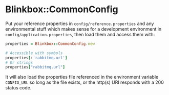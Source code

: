 # Blinkbox::CommonConfig

Put your reference properties in `config/reference.properties` and any environmental stuff which makes sense for a development environment in `config/application.properties`, then load them and access them with:

```ruby
properties = Blinkbox::CommonConfig.new

# Accessible with symbols
properties[:'rabbitmq.url']
# Or strings
properties["rabbitmq.url"]
```

It will also load the properties file referenced in the environment variable `CONFIG_URL` so long as the file exists, or the http(s) URI responds with a 200 status code.